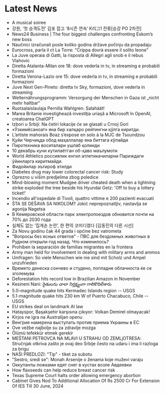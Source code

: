 # Latest News
-  A musical soiree
-  강원, ‘첫 승격도전’ 김포 잡고 ‘8시즌 연속’ K리그1 잔류[승강 PO 2차전]
-  News24 Business | The four biggest challenges confronting Eskom’s new boss
-  Naučnici izračunali posle koliko godina države počinju da propadaju
-  Eurocross, parla il ct La Torre: "Crippa dovrà essere il solito leone"
-  La Juve operaia di Gatti, la risposta di Allegri agli snob e il rebus Vlahovic
-  Diretta Atalanta-Milan ore 18: dove vederla in tv, in streaming e probabili formazioni
-  Diretta Verona-Lazio ore 15: dove vederla in tv, in streaming e probabili formazioni
-  Juve Next Gen-Pineto: diretta tv Sky, formazioni, dove vederla in streaming
-  Welternährungsprogramm: Versorgung der Menschen in Gaza ist „nicht mehr haltbar“
-  Ruotsalais­laulaja Pernilla Wahlgren: Salahäät!
-  Marea Britanie investighează investiţia uriaşă a Microsoft în OpenAI, creatoarea ChatGPT
-  Izbori u Srbiji: Na četiri lokacije će se glasati u Crnoj Gori
-  «Ўзкимёсаноат» яна бир халқаро рейтингни қўлга киритди.
-  L’artiste mahorais Boaz s’expose en solo à la MJC de Tsoundzou
-  Қуйи Чирчиқда обод маҳаллалар яна биттага кўпайди
-  Пиротехника воситалари ушлаб қолинди
-  10 декабрь куни кутилаётган об-ҳаво маълумоти
-  World Athletics россиялик енгил атлетикачиларни Париждаги ўйинларга киритмайди.
-  Фидойилар эътироф этилди
-  Diabetes drug may lower colorectal cancer risk: Study
-  Oprezno u višim predjelima zbog poledice
-  Mind-blowing moment Mudgee driver cheated death when a lightning strike exploded the tree beside his Hyundai Getz: 'Off to buy a lottery ticket!'
-  Incendio all'ospedale di Tivoli, quattro vittime e 200 pazienti evacuati
-  ŠTA SE DEŠAVA SA NIKOLOM? Jokić neprepoznatljiv, nastavlja se agonija Nagetsa
-  В Кемеровской области парк электропоездов обновится почти на 70% до 2030 года
-  실체도 없는 ‘집게손 논란’, 한 편의 코미디였다 [김동진의 다른 시선]
-  Za Novu godinu čak 44 grada i općine bez vatrometa
-  "Вопросы без ясных ответов" - ПВС для бездомных животных в Рудном открыли год назад. Что изменилось?
-  Prohíben la separación de familias migrantes en la frontera
-  Army man held for involvement in dealing with military arms and ammos
-  Umfragen: So viele Menschen wie nie sind mit Scholz und Ampel unzufrieden
-  Времето денеска сончево и студено, попладне облачноста ќе се зголемува
-  Deforestation hits record low in Brazilian Amazon in November
-  Kesineni Nani: రైతులను చాలా నిర్లక్ష్యంగా గాలికొదిలేశారు
-  5.0-magnitude quake hits Kermadec Islands region -- USGS
-  5.1-magnitude quake hits 230 km W of Puerto Chacabuco, Chile -- USGS
-  EU strikes deal on landmark AI law
-  Hatayspor, Başakşehir karşısına çıkıyor: Volkan Demirel olmayacak!
-  Kirjos ne igra na Australijan openu
-  Венгрия намерена выступать против приема Украины в ЕС
-  Ove vežbe najbolje su za zdravlje mozga
-  Ölümü tefekkür etmek gerekir
-  MEŠTANI PETROVCA NA MLAVI U STRAHU OD ZEMLjOTRESA: Stručnjak otkriva zašto je ovaj deo Srbije često na udaru i ima li razloga za brigu
-  NAŠI PREDLOZI: "Tip" - tiket za subotu
-  &quot;Sestro, sredi se&quot;: Monah Arsenije o ženama koje muževi varaju
-  Оккупанты ложками едят снег в кустах возле Авдеевки
-  How flaxseeds can help reduce breast cancer risk
-  Texas Supreme Court halts order allowing emergency abortion
-  Cabinet Gives Nod To Additional Allocation Of Rs 2500 Cr For Extension Of IES Till 30 June, 2024
